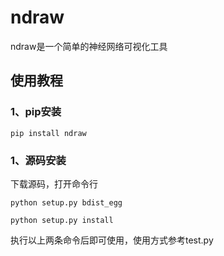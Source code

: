 # ndraw
ndraw是一个简单的神经网络可视化工具

## 使用教程

### 1、pip安装
```
pip install ndraw
```

### 1、源码安装

下载源码，打开命令行

```
python setup.py bdist_egg

python setup.py install
```

执行以上两条命令后即可使用，使用方式参考test.py